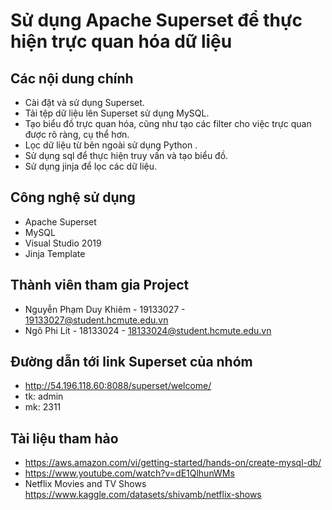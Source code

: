# Sử dụng Apache Superset để thực hiện trực quan hóa dữ liệu

## Các nội dung chính

- Cài đặt và sử dụng Superset.
- Tải tệp dữ liệu lên Superset sử dụng MySQL.
- Tạo biểu đồ trực quan hóa, cũng như tạo các filter cho việc trực quan được rõ ràng, cụ thể hơn.
- Lọc dữ liệu từ bên ngoài sử dụng Python .
- Sử dụng sql để thực hiện truy vấn và tạo biểu đồ.
- Sử dụng jinja để lọc các dữ liệu.


## Công nghệ sử dụng 


- Apache Superset
- MySQL
- Visual Studio 2019
- Jinja Template


## Thành viên tham gia Project

- Nguyễn Phạm Duy Khiêm - 19133027 - 19133027@student.hcmute.edu.vn
- Ngô Phi Lít           - 18133024 - 18133024@student.hcmute.edu.vn


## Đường dẫn tới link Superset của nhóm
- http://54.196.118.60:8088/superset/welcome/
- tk: admin 
- mk: 2311

## Tài liệu tham hảo

- https://aws.amazon.com/vi/getting-started/hands-on/create-mysql-db/
- https://www.youtube.com/watch?v=dE1QlhunWMs
- Netflix Movies and TV Shows https://www.kaggle.com/datasets/shivamb/netflix-shows
